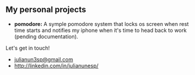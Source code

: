 ## My personal projects
- <strong>pomodore:</strong> A symple pomodore system that locks os screen when rest time starts and notifies my iphone when it's time to head back to work (pending documentation).

Let's get in touch!
- julianun3sp@gmail.com
- http://linkedin.com/in/julianunesp/

